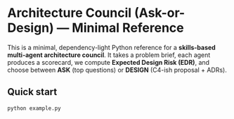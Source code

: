 # Architecture Council (Ask-or-Design) — Minimal Reference

This is a minimal, dependency-light Python reference for a **skills-based multi-agent architecture council**. 
It takes a problem brief, each agent produces a scorecard, we compute **Expected Design Risk (EDR)**, 
and choose between **ASK** (top questions) or **DESIGN** (C4-ish proposal + ADRs).


## Quick start

```bash
python example.py

